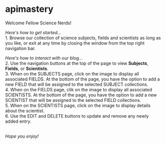 # apimastery

Welcome Fellow Science Nerds!

*Here's how to get started...*
<br>1. Browse our collection of science subjects, fields and scientists as long as you like, or exit at any time by closing the window from
the top right navigation bar.

*Here's how to interact with our blog...*
<br>2. Use the navigation buttons at the top of the page to view **Subjects**, **Fields**, or **Scientists**.
<br>3. When on the SUBJECTS page, click on the image to display all associated FIELDS. At the bottom of the page, 
you have the option to add a new FIELD that will be assigned to the selected SUBJECT collections.
<br>4. When on the FIELDS page, clik on the image to display all associated SCIENTISTS. At the bottom of the page,
you have the option to add a new SCIENTIST that will be assigned to the selected FIELD collections.
<br>5. When on the SCIENTISTS page, click on the image to display details about the scientist.
<br>6. Use the EDIT and DELETE buttons to update and remove any newly added entry.

<br>*Hope you enjoy!*
